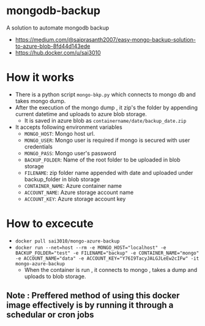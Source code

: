 # mongodb-backup
A solution to automate mongodb backup
* https://medium.com/@saiprasanth2007/easy-mongo-backup-solution-to-azure-blob-8fd44d143ede
* https://hub.docker.com/u/sai3010

# How it works 
* There is a python script ```mongo-bkp.py``` which connects to mongo db and takes mongo dump.
* After the execution of the mongo dump , it zip's the folder by appending current datetime and uploads to azure blob storage.
    * It is saved in azure blob as ```containername/date/backup_date.zip```
* It accepts following environment variables
    * ```MONGO_HOST```: Mongo host url.
    * ```MONGO_USER```: Mongo user is required if mongo is secured with user credentials
    * ```MONGO_PASS```: Mongo user's password
    * ```BACKUP_FOLDER```: Name of the root folder to be uploaded in blob storage
    * ```FILENAME```: zip folder name appended with date and uploaded under backup_folder in blob storage
    * ```CONTAINER_NAME```: Azure container name
    * ```ACCOUNT_NAME```: Azure storage account name
    * ```ACCOUNT_KEY```: Azure storage account key

# How to excecute
* ```docker pull sai3010/mongo-azure-backup ```
*  ```docker run --net=host --rm -e MONGO_HOST="localhost" -e BACKUP_FOLDER="test" -e FILENAME="backup" -e CONTAINER_NAME="mongo" -e ACCOUNT_NAME="data" -e ACCOUNT_KEY="Y76I9TacyJALGJLeEw2cIFw" -it mongo-azure-backup```
    * When the container is run , it connects to mongo , takes a dump and uploads to blob storage.

## Note : Preffered method of using this docker image effectively is by running it through a schedular or cron jobs
